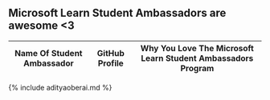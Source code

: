 ## Microsoft Learn Student Ambassadors are awesome <3

| Name Of Student Ambassador | GitHub Profile | Why You Love The Microsoft Learn Student Ambassadors Program |
| - | - | - |
{% include adityaoberai.md %}
